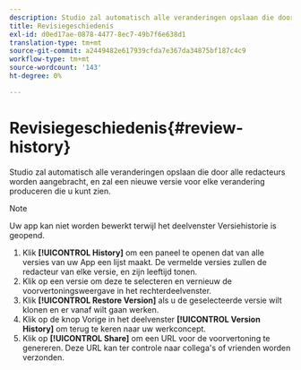 ```yaml
---
description: Studio zal automatisch alle veranderingen opslaan die door alle redacteurs worden aangebracht, en zal een nieuwe versie voor elke verandering produceren die u kunt zien.
title: Revisiegeschiedenis
exl-id: d0ed17ae-0878-4477-8ec7-49b7f6e638d1
translation-type: tm+mt
source-git-commit: a2449482e617939cfda7e367da34875bf187c4c9
workflow-type: tm+mt
source-wordcount: '143'
ht-degree: 0%

---
```


# Revisiegeschiedenis{#review-history}

Studio zal automatisch alle veranderingen opslaan die door alle redacteurs worden aangebracht, en zal een nieuwe versie voor elke verandering produceren die u kunt zien.

>[!NOTE]
>
>Uw app kan niet worden bewerkt terwijl het deelvenster Versiehistorie is geopend.

1. Klik **[!UICONTROL History]** om een paneel te openen dat van alle versies van uw App een lijst maakt. De vermelde versies zullen de redacteur van elke versie, en zijn leeftijd tonen.
1. Klik op een versie om deze te selecteren en vernieuw de voorvertoningsweergave in het rechterdeelvenster.
1. Klik **[!UICONTROL Restore Version]** als u de geselecteerde versie wilt klonen en er vanaf wilt gaan werken.
1. Klik op de knop Vorige in het deelvenster **[!UICONTROL Version History]** om terug te keren naar uw werkconcept.
1. Klik op **[!UICONTROL Share]** om een URL voor de voorvertoning te genereren. Deze URL kan ter controle naar collega&#39;s of vrienden worden verzonden.
